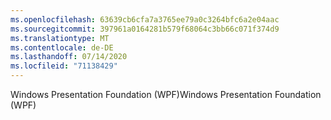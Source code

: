 ```yaml
---
ms.openlocfilehash: 63639cb6cfa7a3765ee79a0c3264bfc6a2e04aac
ms.sourcegitcommit: 397961a0164281b579f68064c3bb66c071f374d9
ms.translationtype: MT
ms.contentlocale: de-DE
ms.lasthandoff: 07/14/2020
ms.locfileid: "71138429"
---
```

<span data-ttu-id="e31f0-101">Windows Presentation Foundation (WPF)</span><span class="sxs-lookup"><span data-stu-id="e31f0-101">Windows Presentation Foundation (WPF)</span></span>